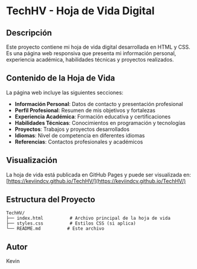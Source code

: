 # TechHV - Hoja de Vida Digital

## Descripción

Este proyecto contiene mi hoja de vida digital desarrollada en HTML y CSS. Es una página web responsiva que presenta mi información personal, experiencia académica, habilidades técnicas y proyectos realizados.

## Contenido de la Hoja de Vida

La página web incluye las siguientes secciones:

- **Información Personal**: Datos de contacto y presentación profesional
- **Perfil Profesional**: Resumen de mis objetivos y fortalezas
- **Experiencia Académica**: Formación educativa y certificaciones
- **Habilidades Técnicas**: Conocimientos en programación y tecnologías
- **Proyectos**: Trabajos y proyectos desarrollados
- **Idiomas**: Nivel de competencia en diferentes idiomas
- **Referencias**: Contactos profesionales y académicos

## Visualización

La hoja de vida está publicada en GitHub Pages y puede ser visualizada en:
[https://keviindcv.github.io/TechHV/](https://keviindcv.github.io/TechHV/)

## Estructura del Proyecto

```
TechHV/
├── index.html          # Archivo principal de la hoja de vida
├── styles.css          # Estilos CSS (si aplica)
└── README.md          # Este archivo
```

## Autor

Kevin
